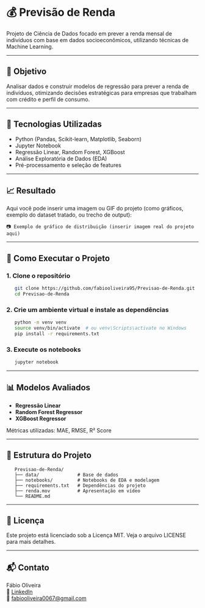 # 💰 Previsão de Renda

Projeto de Ciência de Dados focado em prever a renda mensal de indivíduos com base em dados socioeconômicos, utilizando técnicas de Machine Learning.

---

## 📌 Objetivo
Analisar dados e construir modelos de regressão para prever a renda de indivíduos, otimizando decisões estratégicas para empresas que trabalham com crédito e perfil de consumo.

---

## 🧰 Tecnologias Utilizadas
- Python (Pandas, Scikit-learn, Matplotlib, Seaborn)
- Jupyter Notebook
- Regressão Linear, Random Forest, XGBoost
- Análise Exploratória de Dados (EDA)
- Pré-processamento e seleção de features

---

## 📈 Resultado
Aqui você pode inserir uma imagem ou GIF do projeto (como gráficos, exemplo do dataset tratado, ou trecho de output):

```texto
📷 Exemplo de gráfico de distribuição (inserir imagem real do projeto aqui)
```
---

## 🧪 Como Executar o Projeto

### 1. Clone o repositório
```bash
   git clone https://github.com/fabiooliveira95/Previsao-de-Renda.git
   cd Previsao-de-Renda
```

### 2. Crie um ambiente virtual e instale as dependências
```bash
   python -m venv venv
   source venv/bin/activate  # ou venv\Scripts\activate no Windows
   pip install -r requirements.txt
```
### 3. Execute os notebooks
```bash
   jupyter notebook
```
---

## 📊 Modelos Avaliados
- **Regressão Linear**
- **Random Forest Regressor**
- **XGBoost Regressor**

Métricas utilizadas: MAE, RMSE, R² Score

---

## 📂 Estrutura do Projeto
```texto
   Previsao-de-Renda/
   ├── data/              # Base de dados
   ├── notebooks/         # Notebooks de EDA e modelagem
   ├── requirements.txt   # Dependências do projeto
   ├── renda.mov          # Apresentação em vídeo
   └── README.md
```
---

## 📜 Licença
Este projeto está licenciado sob a Licença MIT. Veja o arquivo LICENSE para mais detalhes.

---

## 📬 Contato

Fábio Oliveira  
🔗 [LinkedIn](https://www.linkedin.com/in/fabio-oliveira-araujo-cientista/)  
📧 fabiooliveira0067@gmail.com

